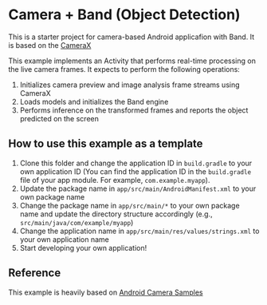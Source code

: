 # Camera + Band (Object Detection)
This is a starter project for camera-based Android applicafion with Band. It is based on the [CameraX](https://developer.android.com/training/camerax)

This example implements an Activity that performs real-time processing on the live camera frames. It expects to perform the following operations:

1. Initializes camera preview and image analysis frame streams using CameraX
2. Loads models and initializes the Band engine
3. Performs inference on the transformed frames and reports the object predicted on the screen

## How to use this example as a template
1. Clone this folder and change the application ID in `build.gradle` to your own application ID
(You can find the application ID in the `build.gradle` file of your app module. For example, `com.example.myapp`). 
2. Update the package name in `app/src/main/AndroidManifest.xml` to your own package name
3. Change the package name in `app/src/main/*` to your own package name and update the directory structure accordingly (e.g., `src/main/java/com/example/myapp`)
4. Change the application name in `app/src/main/res/values/strings.xml` to your own application name
5. Start developing your own application!

## Reference
This example is heavily based on [Android Camera Samples](https://github.com/android/camera-samples)
